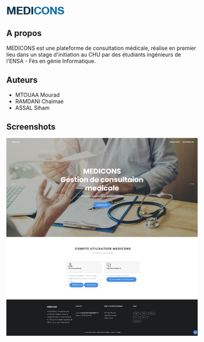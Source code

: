 ![Logo](https://github.com/mouradxmt/medicons/blob/master/doc/logo.png)
## A propos
MEDICONS est une plateforme de consultation médicale, réalise en premier lieu dans un stage d'initiation au CHU par des étudiants ingénieurs de l'ENSA - Fès en génie Informatique.
## Auteurs
* MTOUAA Mourad
* RAMDANI Chaimae
* ASSAL Siham
## Screenshots
![Page d'acceuil](https://github.com/mouradxmt/medicons/blob/master/doc/docLogged.png)
